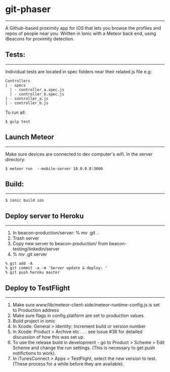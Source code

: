 # git-phaser
-------------

A Github-based proximity app for iOS that lets you browse the profiles and repos of people near you. Written in Ionic with a Meteor back end, using iBeacons for proximity detection.

## Tests: 
----------
Individual tests are located in spec folders near their related js file e.g:

```
Controllers
| - specs
  | - controller_a.spec.js
  | - controller_b.spec.js
| - controller_a.js
| - controller_b.js
```

To run all:
```
$ gulp test
```

## Launch Meteor
----------------

Make sure devices are connected to dev computer's wifi. In the server directory:

```
$ meteor run  --mobile-server 10.0.0.8:3000
```

## Build:
----------

```
$ ionic build ios
```

## Deploy server to Heroku 
--------------------------

1. In beacon-production/server: % mv .git ..
2. Trash server
3. Copy new server to beacon-production/ from beacon-testing/linkedin/server
4. % mv .git server

```
% git add -A
% git commit -a -m 'Server update & deploy: '
% git push heroku master
```

## Deploy to TestFlight
-----------------------

1. Make sure www/lib/meteor-client-side/meteor-runtime-config.js is set to Production address
2. Make sure flags in config.platform are set to production values
3. Build project in ionic
4. In Xcode: General > Identity: Increment build or version number
5. In Xcode: Product > Archive etc . . . see Issue #36 for detailed discussion of how this was set up. 
6. To use the release build in development - go to Product > Scheme > Edit Scheme and change the run settings. (This is necessary to get push notifictions to work).
7. In iTunesConnect > Apps > TestFlight, select the new version to test. (These process for a while before they are available). 